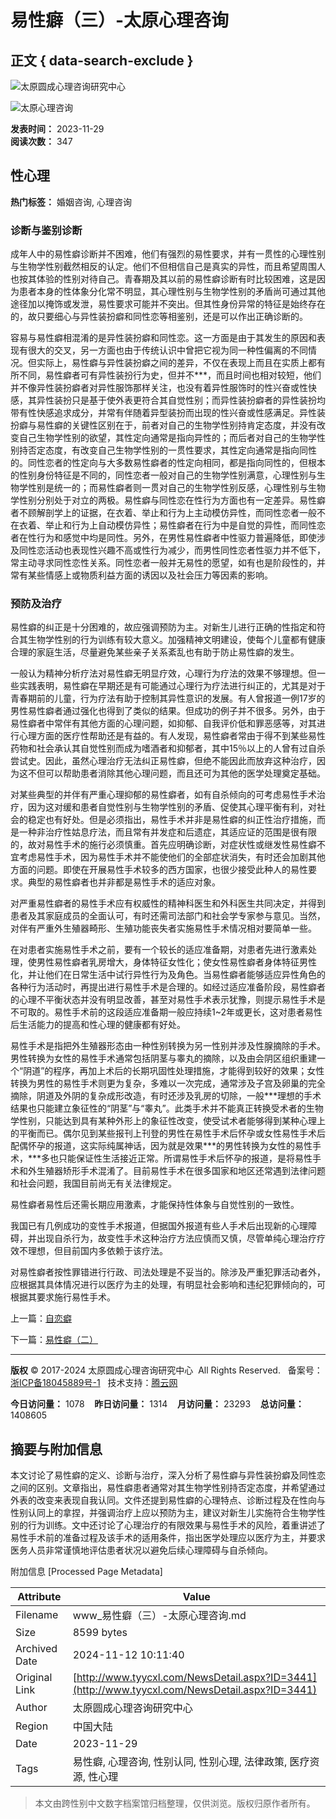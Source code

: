 # 易性癖（三）-太原心理咨询

## 正文 { data-search-exclude }


![太原圆成心理咨询研究中心](upload/img/20190701084752.png)

![太原心理咨询](upload/img/20170626091215.gif)

**发表时间：** 2023-11-29  
**阅读次数：** 347  

## 性心理

**热门标签：** 婚姻咨询, 心理咨询

### 诊断与鉴别诊断

成年人中的易性癖诊断并不困难，他们有强烈的易性要求，并有一贯性的心理性别与生物学性别截然相反的认定。他们不但相信自己是真实的异性，而且希望周围人也按其体验的性别对待自己。青春期及其以前的易性癖诊断有时比较困难，这是因为患者本身的性体象分化常不明显，其心理性别与生物学性别的矛盾尚可通过其他途径加以掩饰或发泄，易性要求可能并不突出。但其性身份异常的特征是始终存在的，故只要细心与异性装扮癖和同性恋等相鉴别，还是可以作出正确诊断的。

容易与易性癖相混淆的是异性装扮癖和同性恋。这一方面是由于其发生的原因和表现有很大的交叉，另一方面也由于传统认识中曾把它视为同一种性偏离的不同情况。但实际上，易性癖与异性装扮癖之间的差异，不仅在表现上而且在实质上都有所不同，易性癖者可有异性装扮行为史，但并不\*\*\*，而且时间也相对较短，他们并不像异性装扮癖者对异性服饰那样关注，也没有着异性服饰时的性兴奋或性快感，其异性装扮只是基于使外表更符合其自觉性别；而异性装扮癖者的异性装扮均带有性快感追求成分，并常有伴随着异型装扮而出现的性兴奋或性感满足。异性装扮癖与易性癖的关键性区别在于，前者对自己的生物学性别持肯定态度，并没有改变自己生物学性别的欲望，其性定向通常是指向异性的；而后者对自己的生物学性别持否定态度，有改变自己生物学性别的一贯性要求，其性定向通常是指向同性的。同性恋者的性定向与大多数易性癖者的性定向相同，都是指向同性的，但根本的性别身份特征是不同的，同性恋者一般对自己的生物学性别满意，心理性别与生物学性别是统一的；而易性癖者则一贯对自己的生物学性别反感，心理性别与生物学性别分别处于对立的两极。易性癖与同性恋在性行为方面也有一定差异。易性癖者不顾解剖学上的证据，在衣着、举止和行为上主动模仿异性，而同性恋者一般不在衣着、举止和行为上自动模仿异性；易性癖者在行为中是自觉的异性，而同性恋者在性行为和感觉中均是同性。另外，在男性易性癖者中性驱力普遍降低，即使涉及同性恋活动也表现性兴趣不高或性行为减少，而男性同性恋者性驱力并不低下，常主动寻求同性恋性关系。同性恋者一般并无易性的愿望，如有也是阶段性的，并常有某些情感上或物质利益方面的诱因以及社会压力等因素的影响。

### 预防及治疗

易性癖的纠正是十分困难的，故应强调预防为主。对新生儿进行正确的性指定和符合其生物学性别的行为训练有较大意义。加强精神文明建设，使每个儿童都有健康合理的家庭生活，尽量避免某些亲子关系紊乱也有助于防止易性癖的发生。

一般认为精神分析疗法对易性癖无明显疗效，心理行为疗法的效果不够理想。但一些实践表明，易性癖在早期还是有可能通过心理行为疗法进行纠正的，尤其是对于青春期前的儿童，行为疗法有助于控制其异性意识的发展。有人曾报道一例17岁的男性易性癖者通过强化也得到了类似的结果。但成功的例子并不很多。另外，由于易性癖者中常伴有其他方面的心理问题，如抑郁、自我评价低和罪恶感等，对其进行心理方面的医疗性帮助还是有益的。有人发现，易性癖者常由于得不到某些易性药物和社会承认其自觉性别而成为嗜酒者和抑郁者，其中15％以上的人曾有过自杀尝试史。因此，虽然心理治疗无法纠正易性癖，但绝不能因此而放弃这种治疗，因为这不但可以帮助患者消除其他心理问题，而且还可为其他的医学处理奠定基础。

对某些典型的并伴有严重心理抑郁的易性癖者，如有自杀倾向的可考虑易性手术治疗，因为这对缓和患者自觉性别与生物学性别的矛盾、促使其心理平衡有利，对社会的稳定也有好处。但是必须指出，易性手术并非是易性癖的纠正性治疗措施，而是一种非治疗性姑息疗法，而且常有并发症和后遗症，其适应证的范围是很有限的，故对易性手术的施行必须慎重。首先应明确诊断，对症状性或继发性易性癖不宜考虑易性手术，因为易性手术并不能使他们的全部症状消失，有时还会加剧其他方面的问题。即使在开展易性手术较多的西方国家，也很少接受此种人的易性要求。典型的易性癖者也并非都是易性手术的适应对象。

对严重易性癖者的易性手术应有权威性的精神科医生和外科医生共同决定，并得到患者及其家庭成员的全面认可，有时还需司法部门和社会学专家参与意见。当然，对伴有严重外生殖器畸形、生殖功能丧失者实施易性手术情况相对要简单一些。

在对患者实施易性手术之前，要有一个较长的适应准备期，对患者先进行激素处理，使男性易性癖者乳房增大，身体特征女性化；使女性易性癖者身体特征男性化，并让他们在日常生活中试行异性行为及角色。当易性癖者能够适应异性角色的各种行为活动时，再提出进行易性手术是合理的。如经过适应准备阶段，易性癖者的心理不平衡状态并没有明显改善，甚至对易性手术表示犹豫，则提示易性手术是不可取的。易性手术前的这段适应准备期一般应持续1~2年或更长，这对患者易性后生活能力的提高和性心理的健康都有好处。

易性手术是指把外生殖器形态由一种性别转换为另一性别并涉及性腺摘除的手术。男性转换为女性的易性手术通常包括阴茎与睾丸的摘除，以及由会阴区组织重建一个“阴道”的程序，再加上术后的长期巩固性处理措施，才能得到较好的效果；女性转换为男性的易性手术则更为复杂，多难以一次完成，通常涉及子宫及卵巢的完全摘除，阴道及外阴的复杂成形改造，有时还涉及乳房的切除，一般\*\*\*理想的手术结果也只能建立象征性的“阴茎”与“睾丸”。此类手术并不能真正转换受术者的生物学性别，只能达到具有某种外形上的象征性改变，使受试术者能够得到某种心理上的平衡而已。偶尔见到某些报刊上刊登的男性在易性手术后怀孕或女性易性手术后配偶怀孕的报道，这实际纯属神话，因为就是效果\*\*\*的男性转换为女性的易性手术，\*\*\*多也只能保证性生活接近正常。所谓易性手术后怀孕的报道，是将易性手术和外生殖器矫形手术混淆了。目前易性手术在很多国家和地区还常遇到法律问题和社会问题，我国目前尚无有关法律规定。

易性癖者易性后还需长期应用激素，才能保持性体象与自觉性别的一致性。

我国已有几例成功的变性手术报道，但据国外报道有些人手术后出现新的心理障碍，并出现自杀行为，故变性手术这种治疗方法应慎而又慎，尽管单纯心理治疗疗效不理想，但目前国内多依赖于该疗法。

对易性癖者按性罪错进行行政、司法处理是不妥当的。除涉及严重犯罪活动者外，应根据其具体情况进行以医疗为主的处理，有明显社会影响和违纪犯罪倾向的，可根据其要求施行易性手术。

上一篇：[自恋癖](NewsDetail.aspx?ID=3442)

下一篇：[易性癖（二）](NewsDetail.aspx?ID=3437)

---

**版权** © 2017-2024 太原圆成心理咨询研究中心  All Rights Reserved.   备案号：[浙ICP备18045889号-1](http://www.beian.miit.gov.cn/)   技术支持：[腾云网](http://www.400301.com/ "腾云网")  

**今日访问量：** 1078    **昨日访问量：** 1314    **月访问量：** 23293    **总访问量：** 1408605  

## 摘要与附加信息

<!-- tcd_abstract -->
本文讨论了易性癖的定义、诊断与治疗，深入分析了易性癖与异性装扮癖及同性恋之间的区别。文章指出，易性癖患者通常对其生物学性别持否定态度，并希望通过外表的改变来表现自我认同。文件还提到易性癖的心理特点、诊断过程及在性向与性别认同上的拿捏，并强调治疗上应以预防为主，建议对新生儿实施符合生物学性别的行为训练。文中还讨论了心理治疗的有限效果与易性手术的风险，着重讲述了易性手术前的准备过程及该手术的适用条件，指出医学处理应以医疗为主，并要求医务人员非常谨慎地评估患者状况以避免后续心理障碍与自杀倾向。
<!-- tcd_abstract_end -->

附加信息 [Processed Page Metadata]

| Attribute       | Value                                  |
|-----------------|----------------------------------------|
| Filename        | www_易性癖（三）-太原心理咨询.md                             |
| Size            | 8599 bytes                           |
| Archived Date   | 2024-11-12 10:11:40                             |
| Original Link   | [http://www.tyycxl.com/NewsDetail.aspx?ID=3441](http://www.tyycxl.com/NewsDetail.aspx?ID=3441)                       |
| Author          | 太原圆成心理咨询研究中心                               |
| Region          | 中国大陆                               |
| Date            | 2023-11-29                                 |
| Tags            | 易性癖, 心理咨询, 性别认同, 性别心理, 法律政策, 医疗资源, 性心理                                 |
>
> 本文由跨性别中文数字档案馆归档整理，仅供浏览。版权归原作者所有。
>